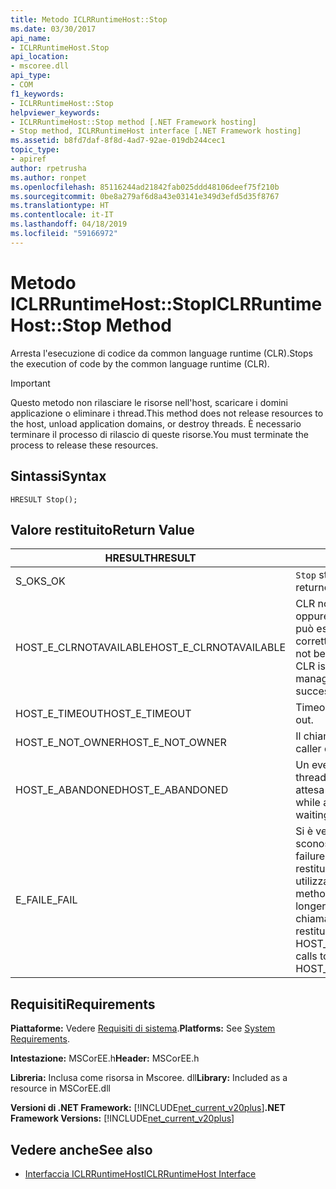 ```yaml
---
title: Metodo ICLRRuntimeHost::Stop
ms.date: 03/30/2017
api_name:
- ICLRRuntimeHost.Stop
api_location:
- mscoree.dll
api_type:
- COM
f1_keywords:
- ICLRRuntimeHost::Stop
helpviewer_keywords:
- ICLRRuntimeHost::Stop method [.NET Framework hosting]
- Stop method, ICLRRuntimeHost interface [.NET Framework hosting]
ms.assetid: b8fd7daf-8f8d-4ad7-92ae-019db244cec1
topic_type:
- apiref
author: rpetrusha
ms.author: ronpet
ms.openlocfilehash: 85116244ad21842fab025ddd48106deef75f210b
ms.sourcegitcommit: 0be8a279af6d8a43e03141e349d3efd5d35f8767
ms.translationtype: HT
ms.contentlocale: it-IT
ms.lasthandoff: 04/18/2019
ms.locfileid: "59166972"
---
```

# <a name="iclrruntimehoststop-method"></a><span data-ttu-id="638d6-102">Metodo ICLRRuntimeHost::Stop</span><span class="sxs-lookup"><span data-stu-id="638d6-102">ICLRRuntimeHost::Stop Method</span></span>
<span data-ttu-id="638d6-103">Arresta l'esecuzione di codice da common language runtime (CLR).</span><span class="sxs-lookup"><span data-stu-id="638d6-103">Stops the execution of code by the common language runtime (CLR).</span></span>  
  
> [!IMPORTANT]
>  <span data-ttu-id="638d6-104">Questo metodo non rilasciare le risorse nell'host, scaricare i domini applicazione o eliminare i thread.</span><span class="sxs-lookup"><span data-stu-id="638d6-104">This method does not release resources to the host, unload application domains, or destroy threads.</span></span> <span data-ttu-id="638d6-105">È necessario terminare il processo di rilascio di queste risorse.</span><span class="sxs-lookup"><span data-stu-id="638d6-105">You must terminate the process to release these resources.</span></span>  
  
## <a name="syntax"></a><span data-ttu-id="638d6-106">Sintassi</span><span class="sxs-lookup"><span data-stu-id="638d6-106">Syntax</span></span>  
  
```  
HRESULT Stop();  
```  
  
## <a name="return-value"></a><span data-ttu-id="638d6-107">Valore restituito</span><span class="sxs-lookup"><span data-stu-id="638d6-107">Return Value</span></span>  
  
|<span data-ttu-id="638d6-108">HRESULT</span><span class="sxs-lookup"><span data-stu-id="638d6-108">HRESULT</span></span>|<span data-ttu-id="638d6-109">Descrizione</span><span class="sxs-lookup"><span data-stu-id="638d6-109">Description</span></span>|  
|-------------|-----------------|  
|<span data-ttu-id="638d6-110">S_OK</span><span class="sxs-lookup"><span data-stu-id="638d6-110">S_OK</span></span>|<span data-ttu-id="638d6-111">`Stop` stato restituito correttamente.</span><span class="sxs-lookup"><span data-stu-id="638d6-111">`Stop` returned successfully.</span></span>|  
|<span data-ttu-id="638d6-112">HOST_E_CLRNOTAVAILABLE</span><span class="sxs-lookup"><span data-stu-id="638d6-112">HOST_E_CLRNOTAVAILABLE</span></span>|<span data-ttu-id="638d6-113">CLR non è stato caricato in un processo oppure si trova in uno stato in cui non può eseguire codice gestito o elaborare correttamente la chiamata.</span><span class="sxs-lookup"><span data-stu-id="638d6-113">The CLR has not been loaded into a process, or the CLR is in a state in which it cannot run managed code or process the call successfully.</span></span>|  
|<span data-ttu-id="638d6-114">HOST_E_TIMEOUT</span><span class="sxs-lookup"><span data-stu-id="638d6-114">HOST_E_TIMEOUT</span></span>|<span data-ttu-id="638d6-115">Timeout della chiamata.</span><span class="sxs-lookup"><span data-stu-id="638d6-115">The call timed out.</span></span>|  
|<span data-ttu-id="638d6-116">HOST_E_NOT_OWNER</span><span class="sxs-lookup"><span data-stu-id="638d6-116">HOST_E_NOT_OWNER</span></span>|<span data-ttu-id="638d6-117">Il chiamante non possiede il blocco.</span><span class="sxs-lookup"><span data-stu-id="638d6-117">The caller does not own the lock.</span></span>|  
|<span data-ttu-id="638d6-118">HOST_E_ABANDONED</span><span class="sxs-lookup"><span data-stu-id="638d6-118">HOST_E_ABANDONED</span></span>|<span data-ttu-id="638d6-119">Un evento è stato annullato durante un thread bloccato o fiber è rimasta in attesa su di esso.</span><span class="sxs-lookup"><span data-stu-id="638d6-119">An event was canceled while a blocked thread or fiber was waiting on it.</span></span>|  
|<span data-ttu-id="638d6-120">E_FAIL</span><span class="sxs-lookup"><span data-stu-id="638d6-120">E_FAIL</span></span>|<span data-ttu-id="638d6-121">Si è verificato un errore irreversibile sconosciuto.</span><span class="sxs-lookup"><span data-stu-id="638d6-121">An unknown catastrophic failure occurred.</span></span> <span data-ttu-id="638d6-122">Se un metodo viene restituito E_FAIL, CLR non è più utilizzabile all'interno del processo.</span><span class="sxs-lookup"><span data-stu-id="638d6-122">If a method returns E_FAIL, the CLR is no longer usable within the process.</span></span> <span data-ttu-id="638d6-123">Le chiamate successive ai metodi di hosting restituiranno HOST_E_CLRNOTAVAILABLE.</span><span class="sxs-lookup"><span data-stu-id="638d6-123">Subsequent calls to hosting methods return HOST_E_CLRNOTAVAILABLE.</span></span>|  
  
## <a name="requirements"></a><span data-ttu-id="638d6-124">Requisiti</span><span class="sxs-lookup"><span data-stu-id="638d6-124">Requirements</span></span>  
 <span data-ttu-id="638d6-125">**Piattaforme:** Vedere [Requisiti di sistema](../../../../docs/framework/get-started/system-requirements.md).</span><span class="sxs-lookup"><span data-stu-id="638d6-125">**Platforms:** See [System Requirements](../../../../docs/framework/get-started/system-requirements.md).</span></span>  
  
 <span data-ttu-id="638d6-126">**Intestazione:** MSCorEE.h</span><span class="sxs-lookup"><span data-stu-id="638d6-126">**Header:** MSCorEE.h</span></span>  
  
 <span data-ttu-id="638d6-127">**Libreria:** Inclusa come risorsa in Mscoree. dll</span><span class="sxs-lookup"><span data-stu-id="638d6-127">**Library:** Included as a resource in MSCorEE.dll</span></span>  
  
 <span data-ttu-id="638d6-128">**Versioni di .NET Framework:** [!INCLUDE[net_current_v20plus](../../../../includes/net-current-v20plus-md.md)]</span><span class="sxs-lookup"><span data-stu-id="638d6-128">**.NET Framework Versions:** [!INCLUDE[net_current_v20plus](../../../../includes/net-current-v20plus-md.md)]</span></span>  
  
## <a name="see-also"></a><span data-ttu-id="638d6-129">Vedere anche</span><span class="sxs-lookup"><span data-stu-id="638d6-129">See also</span></span>

- [<span data-ttu-id="638d6-130">Interfaccia ICLRRuntimeHost</span><span class="sxs-lookup"><span data-stu-id="638d6-130">ICLRRuntimeHost Interface</span></span>](../../../../docs/framework/unmanaged-api/hosting/iclrruntimehost-interface.md)
